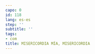 ```yaml
---
capo: 0
id: 118
lang: es-es
step: ''
subtitle: ''
tags:
- com
title: MISERICORDIA MÍA, MISERICORDIA
---
```

